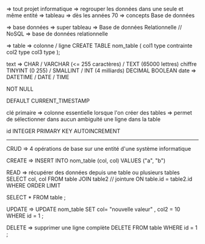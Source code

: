 
=> tout projet informatique
=> regrouper les données dans une seule et même entité
=> tableau 
=> dès les années 70 => concepts Base de données 

=> base données => super tableau 
=> Base de données Relationnelle // NoSQL 
=> base de données relationnelle

=> table => colonne / ligne 
CREATE TABLE nom_table (
    col1 type contrainte
    col2 type
    col3 type 
);

text => CHAR / VARCHAR (<= 255 caractères) / TEXT  (65000 lettres)
chiffre TINYINT (0 255) /  SMALLINT / INT (4 milliards)
        DECIMAL 
        BOOLEAN
date => DATETIME / DATE / TIME 

NOT NULL 

DEFAULT CURRENT_TIMESTAMP 

clé primaire => colonne essentielle lorsque l'on créer des tables
=> permet de sélectionner dans aucun ambiguité une ligne dans la table  

id INTEGER PRIMARY KEY AUTOINCREMENT 

----- 

CRUD => 4 opérations de base sur une entité d'une système informatique 

CREATE => INSERT INTO nom_table (col, col) VALUES ("a", "b")

READ => récupérer des données depuis une table ou plusieurs tables
SELECT col, col 
FROM table 
JOIN table2 // jointure 
ON table.id = table2.id
WHERE 
ORDER
LIMIT

SELECT * FROM table ; 

UPDATE => 
UPDATE nom_table 
SET col= "nouvelle valeur" , col2 = 10
WHERE id = 1 ; 

DELETE => supprimer une ligne complète 
DELETE FROM table 
WHERE id = 1 ;









